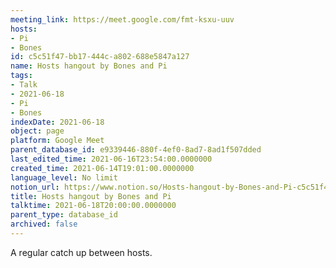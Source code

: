 ```yaml
---
meeting_link: https://meet.google.com/fmt-ksxu-uuv
hosts:
- Pi
- Bones
id: c5c51f47-bb17-444c-a802-688e5847a127
name: Hosts hangout by Bones and Pi
tags:
- Talk
- 2021-06-18
- Pi
- Bones
indexDate: 2021-06-18
object: page
platform: Google Meet
parent_database_id: e9339446-880f-4ef0-8ad7-8ad1f507dded
last_edited_time: 2021-06-16T23:54:00.0000000
created_time: 2021-06-14T19:01:00.0000000
language_level: No limit
notion_url: https://www.notion.so/Hosts-hangout-by-Bones-and-Pi-c5c51f47bb17444ca802688e5847a127
title: Hosts hangout by Bones and Pi
talktime: 2021-06-18T20:00:00.0000000
parent_type: database_id
archived: false
---
```


A regular catch up between hosts.


